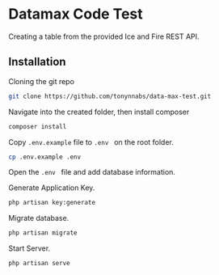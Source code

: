 
# Datamax Code Test

Creating a table from the provided Ice and Fire REST API.

## Installation

Cloning the git repo

```bash
git clone https://github.com/tonynnabs/data-max-test.git
```

Navigate into the created folder, then install composer

```bash
composer install
```

Copy ``` .env.example ```  file to ``` .env  ```  on the root folder. 

```bash
cp .env.example .env
```

Open the ``` .env  ```  file and add database information. 

Generate Application Key. 

```bash
php artisan key:generate
```

Migrate database. 

```bash
php artisan migrate
```

Start Server. 

```bash
php artisan serve
```

